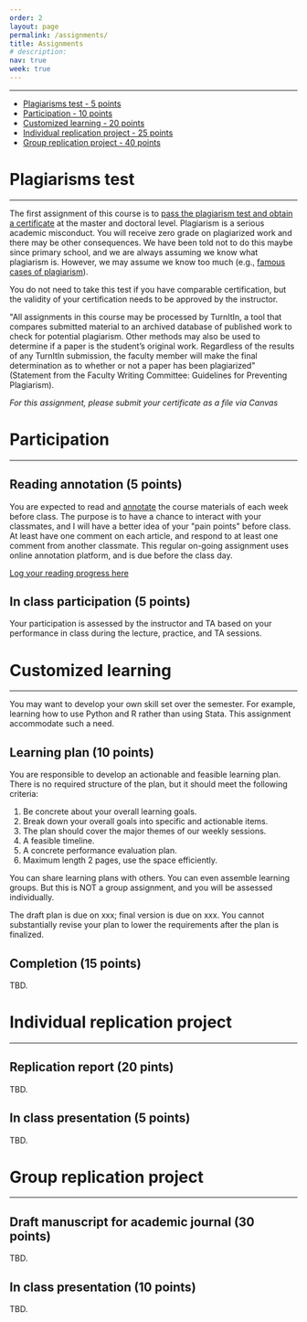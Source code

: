 ```yaml
---
order: 2
layout: page
permalink: /assignments/
title: Assignments
# description:
nav: true
week: true
---
```


---
- [Plagiarisms test - 5 points](#plagiarisms-test)
- [Participation - 10 points](#participation)
- [Customized learning - 20 points](#customized-learning)
- [Individual replication project - 25 points](#individual-replication-project)
- [Group replication project - 40 points](#group-replication-project)


# Plagiarisms test
----

The first assignment of this course is to [pass the plagiarism test and obtain a certificate](https://plagiarism.iu.edu/index.html) at the master and doctoral level. Plagiarism is a serious academic misconduct. You will receive zero grade on plagiarized work and there may be other consequences. We have been told not to do this maybe since primary school, and we are always assuming we know what plagiarism is. However, we may assume we know too much (e.g., [famous cases of plagiarism](https://www.google.com/search?q=famous+cases+of+plagiarism)).

You do not need to take this test if you have comparable certification, but the validity of your certification needs to be approved by the instructor.

"All assignments in this course may be processed by TurnItIn, a tool that compares submitted material to an archived database of published work to check for potential plagiarism. Other methods may also be used to determine if a paper is the student’s original work. Regardless of the results of any TurnItIn submission, the faculty member will make the final determination as to whether or not a paper has been plagiarized" (Statement from the Faculty Writing Committee: Guidelines for Preventing Plagiarism).

_For this assignment, please submit your certificate as a file via Canvas_


# Participation
---

## Reading annotation (5 points)

You are expected to read and [annotate](#) the course materials of each week before class. The purpose is to have a chance to interact with your classmates, and I will have a better idea of your "pain points" before class. At least have one comment on each article, and respond to at least one comment from another classmate. This regular on-going assignment uses online annotation platform, and is due before the class day.

[Log your reading progress here](#)

## In class participation (5 points)

Your participation is assessed by the instructor and TA based on your performance in class during the lecture, practice, and TA sessions.


# Customized learning
---

You may want to develop your own skill set over the semester. For example, learning how to use Python and R rather than using Stata. This assignment accommodate such a need.

## Learning plan (10 points)

You are responsible to develop an actionable and feasible learning plan. There is no required structure of the plan, but it should meet the following criteria:

1. Be concrete about your overall learning goals.
2. Break down your overall goals into specific and actionable items.
3. The plan should cover the major themes of our weekly sessions.
4. A feasible timeline.
5. A concrete performance evaluation plan.
6. Maximum length 2 pages, use the space efficiently.

You can share learning plans with others. You can even assemble learning groups. But this is NOT a group assignment, and you will be assessed individually.

The draft plan is due on xxx; final version is due on xxx. You cannot substantially revise your plan to lower the requirements after the plan is finalized.


## Completion (15 points)

TBD.


# Individual replication project
---
## Replication report (20 pints)

TBD.

## In class presentation (5 points)

TBD.

# Group replication project
---
## Draft manuscript for academic journal (30 points)

TBD.

## In class presentation (10 points)

TBD.
